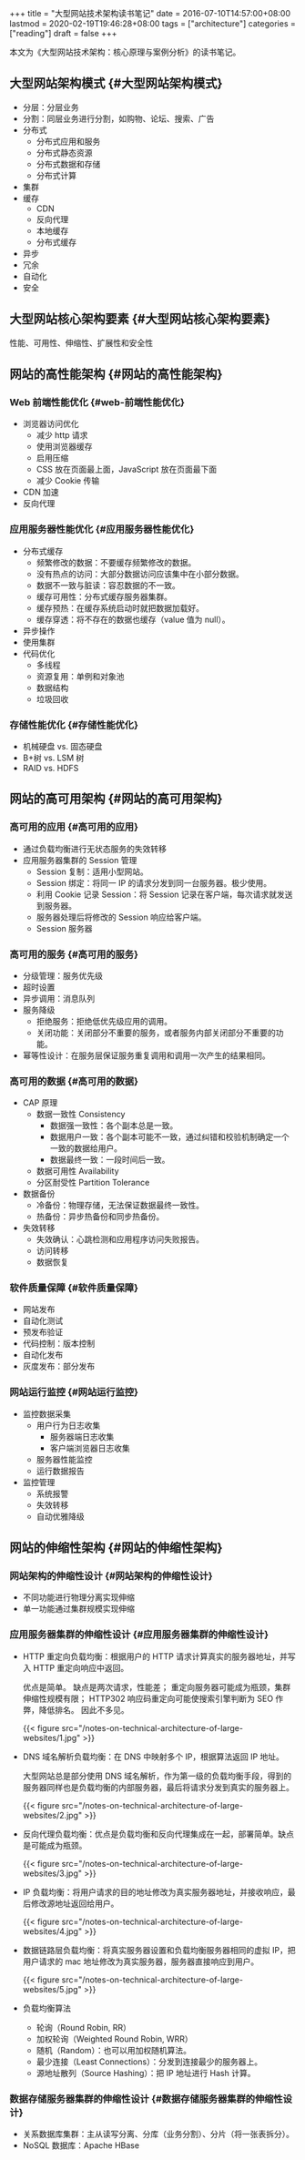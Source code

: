 +++
title = "大型网站技术架构读书笔记"
date = 2016-07-10T14:57:00+08:00
lastmod = 2020-02-19T19:46:28+08:00
tags = ["architecture"]
categories = ["reading"]
draft = false
+++

本文为《大型网站技术架构：核心原理与案例分析》的读书笔记。

<!--more-->


## 大型网站架构模式 {#大型网站架构模式}

-   分层：分层业务
-   分割：同层业务进行分割，如购物、论坛、搜索、广告
-   分布式
    -   分布式应用和服务
    -   分布式静态资源
    -   分布式数据和存储
    -   分布式计算
-   集群
-   缓存
    -   CDN
    -   反向代理
    -   本地缓存
    -   分布式缓存
-   异步
-   冗余
-   自动化
-   安全


## 大型网站核心架构要素 {#大型网站核心架构要素}

性能、可用性、伸缩性、扩展性和安全性


## 网站的高性能架构 {#网站的高性能架构}


### Web 前端性能优化 {#web-前端性能优化}

-   浏览器访问优化
    -   减少 http 请求
    -   使用浏览器缓存
    -   启用压缩
    -   CSS 放在页面最上面，JavaScript 放在页面最下面
    -   减少 Cookie 传输
-   CDN 加速
-   反向代理


### 应用服务器性能优化 {#应用服务器性能优化}

-   分布式缓存
    -   频繁修改的数据：不要缓存频繁修改的数据。
    -   没有热点的访问：大部分数据访问应该集中在小部分数据。
    -   数据不一致与脏读：容忍数据的不一致。
    -   缓存可用性：分布式缓存服务器集群。
    -   缓存预热：在缓存系统启动时就把数据加载好。
    -   缓存穿透：将不存在的数据也缓存（value 值为 null）。
-   异步操作
-   使用集群
-   代码优化
    -   多线程
    -   资源复用：单例和对象池
    -   数据结构
    -   垃圾回收


### 存储性能优化 {#存储性能优化}

-   机械硬盘 vs. 固态硬盘
-   B+树 vs. LSM 树
-   RAID vs. HDFS


## 网站的高可用架构 {#网站的高可用架构}


### 高可用的应用 {#高可用的应用}

-   通过负载均衡进行无状态服务的失效转移
-   应用服务器集群的 Session 管理
    -   Session 复制：适用小型网站。
    -   Session 绑定：将同一 IP 的请求分发到同一台服务器。极少使用。
    -   利用 Cookie 记录 Session：将 Session 记录在客户端，每次请求就发送到服务器。
    -   服务器处理后将修改的 Session 响应给客户端。
    -   Session 服务器


### 高可用的服务 {#高可用的服务}

-   分级管理：服务优先级
-   超时设置
-   异步调用：消息队列
-   服务降级
    -   拒绝服务：拒绝低优先级应用的调用。
    -   关闭功能：关闭部分不重要的服务，或者服务内部关闭部分不重要的功能。
-   幂等性设计：在服务层保证服务重复调用和调用一次产生的结果相同。


### 高可用的数据 {#高可用的数据}

-   CAP 原理
    -   数据一致性 Consistency
        -   数据强一致性：各个副本总是一致。
        -   数据用户一致：各个副本可能不一致，通过纠错和校验机制确定一个一致的数据给用户。
        -   数据最终一致：一段时间后一致。
    -   数据可用性 Availability
    -   分区耐受性 Partition Tolerance
-   数据备份
    -   冷备份：物理存储，无法保证数据最终一致性。
    -   热备份：异步热备份和同步热备份。
-   失效转移
    -   失效确认：心跳检测和应用程序访问失败报告。
    -   访问转移
    -   数据恢复


### 软件质量保障 {#软件质量保障}

-   网站发布
-   自动化测试
-   预发布验证
-   代码控制：版本控制
-   自动化发布
-   灰度发布：部分发布


### 网站运行监控 {#网站运行监控}

-   监控数据采集
    -   用户行为日志收集
        -   服务器端日志收集
        -   客户端浏览器日志收集
    -   服务器性能监控
    -   运行数据报告
-   监控管理
    -   系统报警
    -   失效转移
    -   自动优雅降级


## 网站的伸缩性架构 {#网站的伸缩性架构}


### 网站架构的伸缩性设计 {#网站架构的伸缩性设计}

-   不同功能进行物理分离实现伸缩
-   单一功能通过集群规模实现伸缩


### 应用服务器集群的伸缩性设计 {#应用服务器集群的伸缩性设计}

-   HTTP 重定向负载均衡：根据用户的 HTTP 请求计算真实的服务器地址，并写入 HTTP 重定向响应中返回。

    优点是简单。
    缺点是两次请求，性能差；
    重定向服务器可能成为瓶颈，集群伸缩性规模有限；
    HTTP302 响应码重定向可能使搜索引擎判断为 SEO 作弊，降低排名。
    因此不多见。

    {{< figure src="/notes-on-technical-architecture-of-large-websites/1.jpg" >}}

-   DNS 域名解析负载均衡：在 DNS 中映射多个 IP，根据算法返回 IP 地址。

    大型网站总是部分使用 DNS 域名解析，作为第一级的负载均衡手段，得到的服务器同样也是负载均衡的内部服务器，最后将请求分发到真实的服务器上。

    {{< figure src="/notes-on-technical-architecture-of-large-websites/2.jpg" >}}

-   反向代理负载均衡：优点是负载均衡和反向代理集成在一起，部署简单。缺点是可能成为瓶颈。

    {{< figure src="/notes-on-technical-architecture-of-large-websites/3.jpg" >}}

-   IP 负载均衡：将用户请求的目的地址修改为真实服务器地址，并接收响应，最后修改源地址返回给用户。

    {{< figure src="/notes-on-technical-architecture-of-large-websites/4.jpg" >}}

-   数据链路层负载均衡：将真实服务器设置和负载均衡服务器相同的虚拟 IP，把用户请求的 mac 地址修改为真实服务器，服务器直接响应到用户。

    {{< figure src="/notes-on-technical-architecture-of-large-websites/5.jpg" >}}

-   负载均衡算法
    -   轮询（Round Robin, RR）
    -   加权轮询（Weighted Round Robin, WRR）
    -   随机（Random）：也可以用加权随机算法。
    -   最少连接（Least Connections）：分发到连接最少的服务器上。
    -   源地址散列（Source Hashing）：把 IP 地址进行 Hash 计算。


### 数据存储服务器集群的伸缩性设计 {#数据存储服务器集群的伸缩性设计}

-   关系数据库集群：主从读写分离、分库（业务分割）、分片（将一张表拆分）。
-   NoSQL 数据库：Apache HBase
